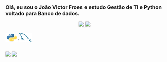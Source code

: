 ### Olá, eu sou o João Victor Froes e estudo Gestão de TI e Python voltado para Banco de dados.  


<div align="center">
  <a href="https://github.com/joaovf97">
  <img height="150em" src="https://github-readme-stats.vercel.app/api?username=joaovf97&show_icons=true&theme=dark&include_all_commits=true&count_private=true"/>
  <img height="150em" src="https://github-readme-stats.vercel.app/api/top-langs/?username=joaovf97&layout=compact&langs_count=7&theme=dark"/>
</div>
  
<div style="display: inline_block"><br>
  <img align="center" alt="joaovf97-Python" height="30" width="40" src="https://raw.githubusercontent.com/devicons/devicon/master/icons/python/python-original.svg">
  <img align="center" alt="joaovf97-MySQL" height="30" width="40" src="https://raw.githubusercontent.com/devicons/devicon/master/icons/mysql/mysql-original.svg">
</div> 

  ##
  
<div> 
  <a href = "mailto:joaovictorfml97@gmail.com"><img src="https://img.shields.io/badge/-Gmail-%23333?style=for-the-badge&logo=gmail&logoColor=white" target="_blank"></a>
  <a href="https://www.linkedin.com/in/joãovm-lopes/" target="_blank"><img src="https://img.shields.io/badge/-LinkedIn-%230077B5?style=for-the-badge&logo=linkedin&logoColor=white" target="_blank"></a> 
</div>
